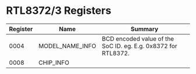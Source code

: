 # RTL8372/3 Registers

| Register | Name            | Summary                                                       |
| -------- | --------------- | ------------------------------------------------------------- |
| 0004     | MODEL_NAME_INFO | BCD encoded value of the SoC ID. eg. E.g. 0x8372 for RTL8372. |
| 0008     | CHIP_INFO       |                                                               |

[^1]: https://svanheule.net/realtek/